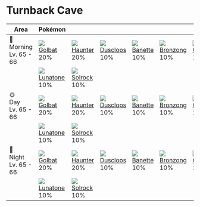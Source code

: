 # Turnback Cave

Area                        | Pokémon                         | &nbsp;                         | &nbsp;                          | &nbsp;                         | &nbsp;                          | &nbsp;                          | 
---                         | ---                             | ---                            | ---                             | ---                            | ---                             | ---                             | 
🌅<br>Morning<br>Lv. 65 - 66 | ![][042]<br> [Golbat]<br> 20%   | ![][093]<br> [Haunter]<br> 20% | ![][356]<br> [Dusclops]<br> 10% | ![][354]<br> [Banette]<br> 10% | ![][437]<br> [Bronzong]<br> 10% | ![][358]<br> [Chimecho]<br> 10% | 
&nbsp;                      | ![][337]<br> [Lunatone]<br> 10% | ![][338]<br> [Solrock]<br> 10% | &nbsp;                          | &nbsp;                         | &nbsp;                          | &nbsp;                          | 
🌞<br>Day<br>Lv. 65 - 66     | ![][042]<br> [Golbat]<br> 20%   | ![][093]<br> [Haunter]<br> 20% | ![][356]<br> [Dusclops]<br> 10% | ![][354]<br> [Banette]<br> 10% | ![][437]<br> [Bronzong]<br> 10% | ![][358]<br> [Chimecho]<br> 10% | 
&nbsp;                      | ![][337]<br> [Lunatone]<br> 10% | ![][338]<br> [Solrock]<br> 10% | &nbsp;                          | &nbsp;                         | &nbsp;                          | &nbsp;                          | 
🌙<br>Night<br>Lv. 65 - 66   | ![][042]<br> [Golbat]<br> 20%   | ![][093]<br> [Haunter]<br> 20% | ![][356]<br> [Dusclops]<br> 10% | ![][354]<br> [Banette]<br> 10% | ![][437]<br> [Bronzong]<br> 10% | ![][358]<br> [Chimecho]<br> 10% | 
&nbsp;                      | ![][337]<br> [Lunatone]<br> 10% | ![][338]<br> [Solrock]<br> 10% | &nbsp;                          | &nbsp;                         | &nbsp;                          | &nbsp;                          | 

[Golbat]: ../../pokemon_changes/042/
[Haunter]: ../../pokemon_changes/093/
[Lunatone]: ../../pokemon_changes/337/
[Solrock]: ../../pokemon_changes/338/
[Banette]: ../../pokemon_changes/354/
[Dusclops]: ../../pokemon_changes/356/
[Chimecho]: ../../pokemon_changes/358/
[Bronzong]: ../../pokemon_changes/437/
[042]: ../img/pokemon/042.png
[093]: ../img/pokemon/093.png
[337]: ../img/pokemon/337.png
[338]: ../img/pokemon/338.png
[354]: ../img/pokemon/354.png
[356]: ../img/pokemon/356.png
[358]: ../img/pokemon/358.png
[437]: ../img/pokemon/437.png
